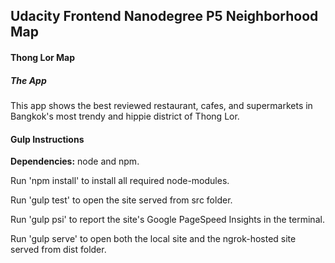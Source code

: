 ## Udacity Frontend Nanodegree P5 Neighborhood Map
#### Thong Lor Map

##### The App
This app shows the best reviewed restaurant, cafes, and supermarkets in Bangkok's most trendy and hippie district of Thong Lor.

#### Gulp Instructions

**Dependencies:** node and npm.

Run 'npm install' to install all required node-modules.

Run 'gulp test' to open the site served from src folder.

Run 'gulp psi' to report the site's Google PageSpeed Insights in the terminal.

Run 'gulp serve' to open both the local site and the ngrok-hosted site served from dist folder.